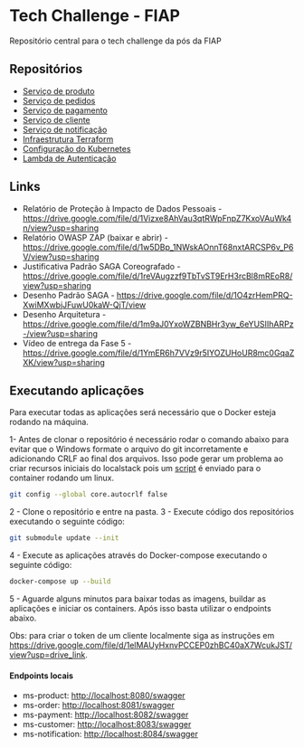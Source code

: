 # Tech Challenge - FIAP
Repositório central para o tech challenge da pós da FIAP

## Repositórios
* [Serviço de produto](https://github.com/souzamarcos/tech-challenge-ms-product)
* [Serviço de pedidos](https://github.com/souzamarcos/tech-challenge-ms-order)
* [Serviço de pagamento](https://github.com/souzamarcos/tech-challenge-ms-payment)
* [Serviço de cliente](https://github.com/souzamarcos/tech-challenge-ms-customer)
* [Serviço de notificação](https://github.com/souzamarcos/tech-challenge-ms-notification)
* [Infraestrutura Terraform](https://github.com/souzamarcos/tech-challenge-terraform)
* [Configuração do Kubernetes](https://github.com/souzamarcos/tech-challenge-kubernetes)
* [Lambda de Autenticação](https://github.com/souzamarcos/tech-challenge-authentication-lambda)

## Links
* Relatório de Proteção à Impacto de Dados Pessoais - https://drive.google.com/file/d/1Vizxe8AhVau3qtRWpFnpZ7KxoVAuWk4n/view?usp=sharing 
* Relatório OWASP ZAP (baixar e abrir) - https://drive.google.com/file/d/1w5DBp_1NWskAOnnT68nxtARCSP6v_P6V/view?usp=sharing 
* Justificativa Padrão SAGA Coreografado - https://drive.google.com/file/d/1reVAugzzf9TbTvST9ErH3rcBl8mREoR8/view?usp=sharing
* Desenho Padrão SAGA - https://drive.google.com/file/d/1O4zrHemPRQ-XwiMXwbjJFuwU0kaW-QjT/view
* Desenho Arquitetura - https://drive.google.com/file/d/1m9aJ0YxoWZBNBHr3yw_6eYUSIIhARPz-/view?usp=sharing
* Vídeo de entrega da Fase 5 - https://drive.google.com/file/d/1YmER6h7VVz9r5IYOZUHoUR8mc0GqaZXK/view?usp=sharing

## Executando aplicações

Para executar todas as aplicações será necessário que o Docker esteja rodando na máquina. 

1- Antes de clonar o repositório é necessário rodar o comando abaixo para evitar que o Windows formate o arquivo do git incorretamente e adicionando CRLF ao final dos arquivos. Isso pode gerar um problema ao criar recursos iniciais do localstack pois um [script](config/localstack/init-aws.sh) é enviado para o container rodando um linux.
```bash
git config --global core.autocrlf false
```
2 - Clone o repositório e entre na pasta.
3 - Execute código dos repositórios executando o seguinte código:
```bash
git submodule update --init 
```

4 - Execute as aplicações através do Docker-compose executando o seguinte código:
```bash
docker-compose up --build
```

5 - Aguarde alguns minutos para baixar todas as imagens, buildar as aplicações e iniciar os containers. Após isso basta utilizar o endpoints abaixo.

Obs: para criar o token de um cliente localmente siga as instruções em https://drive.google.com/file/d/1elMAUyHxnvPCCEP0zhBC40aX7WcukJST/view?usp=drive_link.

#### Endpoints locais
* ms-product: [http://localhost:8080/swagger](http://localhost:8080/swagger)
* ms-order: [http://localhost:8081/swagger](http://localhost:8081/swagger)
* ms-payment: [http://localhost:8082/swagger](http://localhost:8082/swagger)
* ms-customer: [http://localhost:8083/swagger](http://localhost:8083/swagger)
* ms-notification: [http://localhost:8084/swagger](http://localhost:8084/swagger)
